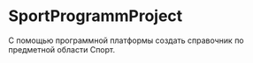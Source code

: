 # SportProgrammProject
С помощью программной платформы создать справочник по предметной области Спорт.
